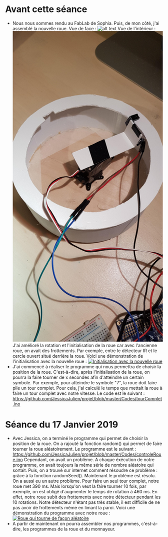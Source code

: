 # Avant cette séance

* Nous nous sommes rendu au FabLab de Sophia. Puis, de mon côté, j'ai assemblé la nouvelle roue. 
Vue de face :
![alt text](https://github.com/JessicaJulien/projet/blob/master/Documentation/roueAssembl%C3%A9eFace.jpg "Roue assemblée vue de face")
Vue de l'intérieur :
![alt text](https://github.com/JessicaJulien/projet/blob/master/Documentation/roueAssembl%C3%A9eInt%C3%A9rieur.jpg "Roue assemblée vue de l'intérieur")
J'ai amélioré la rotation et l'initialisation de la roue car avec l'ancienne roue, on avait des frottements. Par exemple, entre le détecteur IR et le cercle ouvert situé derrière la roue. Voici une démonstration de l'initialisation avec la nouvelle roue : 
<a href="https://www.youtube.com/watch?v=ye7orix8uuc"><img src="https://i9.ytimg.com/vi_webp/ye7orix8uuc/hqdefault.webp?v=5c3f8e25&sqp=COyc_uEF&rs=AOn4CLBfYhsc0XKkfF-w8Xdc74TVMDyFYg" alt="Initialisation avec la nouvelle roue" /></a>
* J'ai commencé à réaliser le programme qui nous permettra de choisir la position de la roue. C'est-à-dire, après l'initialisation de la roue, on pourra la faire tourner de x secondes afin d'atteindre un certain symbole. Par exemple, pour atteindre le symbole "7", la roue doit faire pile un tour complet. Pour cela, j'ai calculé le temps que mettait la roue à faire un tour complet avec notre vitesse. Le code est le suivant : https://github.com/JessicaJulien/projet/blob/master/Codes/tourComplet.ino

# Séance du 17 Janvier 2019

* Avec Jessica, on a terminé le programme qui permet de choisir la position de la roue. On a rajouté la fonction random() qui permet de faire tourner la roue aléatoirement. Le programme est le suivant :
https://github.com/JessicaJulien/projet/blob/master/Codes/controleRoue.ino
Cependant, on avait un problème. A chaque éxécution de notre programme, on avait toujours la même série de nombre aléatoire qui sortait. Puis, on a trouvé sur internet comment résoudre ce problème : grâce à la fonction randomSeed(). Maintenant le problème est résolu.
On a aussi eu un autre problème. Pour faire un seul tour complet, notre roue met 390 ms. Mais lorsqu'on veut la faire tourner 10 fois, par exemple, on est obligé d'augmenter le temps de rotation à 460 ms. En effet, notre roue subit des frottements avec notre détecteur pendant les 10 rotations. Notre détecteur n'étant pas très stable, il est difficile de ne pas avoir de frottements même en limant la paroi.
Voici une démonstration du programme avec notre roue :
<a href="https://youtu.be/nJUigsxkim4"><img src="https://i.ytimg.com/vi/nJUigsxkim4/hqdefault.jpg?sqp=-oaymwEZCNACELwBSFXyq4qpAwsIARUAAIhCGAFwAQ==&rs=AOn4CLAlhKNWUaXY5nWeAloN1L3EWfA4bg" alt="Roue qui tourne de façon aléatoire" /></a>
* A partir de maintenant on pourra assembler nos programmes, c'est-à-dire, les programmes de la roue et du monnayeur.
